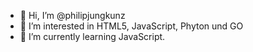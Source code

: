 - 👋 Hi, I’m @philipjungkunz
- 👀 I’m interested in HTML5, JavaScript, Phyton und GO
- 🌱 I’m currently learning JavaScript.

<!---
philipjungkunz/philipjungkunz is a ✨ special ✨ repository because its `README.md` (this file) appears on your GitHub profile.
You can click the Preview link to take a look at your changes.
--->
